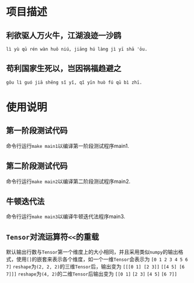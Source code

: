# 项目描述

## 利欲驱人万火牛，江湖浪迹一沙鸥
`lì yù qū rén wàn huǒ niú, jiāng hú làng jì yī shā 'ōu.`

## 苟利国家生死以，岂因祸福趋避之
`gǒu lì guó jiā shēng sǐ yǐ, qǐ yīn huò fú qū bì zhī.`

# 使用说明

## 第一阶段测试代码
命令行运行`make main1`以编译第一阶段测试程序main1.

## 第二阶段测试代码
命令行运行`make main2`以编译第二阶段测试程序main2.

## 牛顿迭代法
命令行运行`make main3`以编译牛顿迭代法程序main3.

## `Tensor`对流运算符`<<`的重载
默认输出行数与`Tensor`第一个维度上的大小相同，并且采用类似`numpy`的输出格式，使用`[]`的嵌套来表示各个维度，如一个一维`Tensor`会表示为
`[0 1 2 3 4 5 6 7]`
`reshape`为`(2, 2, 2)`的三维`Tensor`后，输出变为
`[[[0 1] [2 3]]`
`[[4 5] [6 7]]]`
`reshape`为`(4, 2)`的二维`Tensor`后输出变为
`[[0 1]`
`[2 3]`
`[4 5]`
`[6 7]]`
